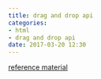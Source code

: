 ```yaml
---
title: drag and drop api
categories:
- html
- drag and drop api
date: 2017-03-20 12:30
---
```


[reference material](https://developer.mozilla.org/en-US/docs/Web/API/HTML_Drag_and_Drop_API)

